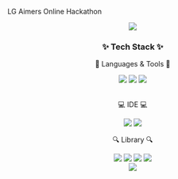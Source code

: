 LG Aimers Online Hackathon

<div align="center">
  <img src="https://capsule-render.vercel.app/api?type=waving&color=E6E6FA&height=260&section=header&text=LG_Aimers_Hackathon&fontSize=40&fontColor=black" />
</div>

<div align=center>
	<h3>✨ Tech Stack ✨</h3>
	<p>🔧 Languages & Tools 🔧</p>
</div>
<div align="center">
  <img src="https://img.shields.io/badge/Python-3776AB?style=flat&logo=python&logoColor=white"/>
  <img src="https://img.shields.io/badge/Github-181717?style=flat&logo=github&logoColor=white" />
  <img src="https://img.shields.io/badge/Notion-000000?style=flat&logo=notion&logoColor=white" />
</div>
<br>

<div align=center>
	<p>💻 IDE 💻</p>
</div>
<div align="center">
  <img src="https://img.shields.io/badge/VSCode-007ACC?style=flat&logo=visualstudiocode&logoColor=white" />
  <img src="https://img.shields.io/badge/Jupyter%20Notebook-F37626?style=flat&logo=jupyter&logoColor=white" />
</div>

<div align=center>
	<p>🔍 Library 🔍</p>
</div>
<div align="center">
  <img src="https://img.shields.io/badge/Pandas-150458?style=flat&logo=pandas&logoColor=white" />
  <img src="https://img.shields.io/badge/Matplotlib-008080?style=flat&logo=python&logoColor=white" />
  <img src="https://img.shields.io/badge/Seaborn-4C8CBF?style=flat&logo=python&logoColor=white" />
  <img src="https://img.shields.io/badge/NumPy-013243?style=flat&logo=numpy&logoColor=white" />
</div>

<div align="center">
  <img src="https://capsule-render.vercel.app/api?type=waving&color=E6E6FA&height=200&section=footer" />
</div>
